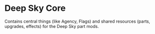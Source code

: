 # Deep Sky Core

Contains central things (like Agency, Flags) and shared resources (parts, upgrades, effects) for the Deep Sky part mods.
